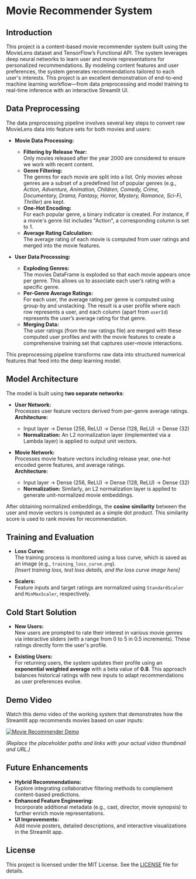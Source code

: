 # Movie Recommender System

## Introduction

This project is a content-based movie recommender system built using the MovieLens dataset and TensorFlow’s Functional API. The system leverages deep neural networks to learn user and movie representations for personalized recommendations. By modeling content features and user preferences, the system generates recommendations tailored to each user's interests. This project is an excellent demonstration of end-to-end machine learning workflow—from data preprocessing and model training to real-time inference with an interactive Streamlit UI.

## Data Preprocessing

The data preprocessing pipeline involves several key steps to convert raw MovieLens data into feature sets for both movies and users:

- **Movie Data Processing:**
  - **Filtering by Release Year:**  
    Only movies released after the year 2000 are considered to ensure we work with recent content.
  - **Genre Filtering:**  
    The genres for each movie are split into a list. Only movies whose genres are a subset of a predefined list of popular genres (e.g., *Action, Adventure, Animation, Children, Comedy, Crime, Documentary, Drama, Fantasy, Horror, Mystery, Romance, Sci-Fi, Thriller*) are kept.
  - **One-Hot Encoding:**  
    For each popular genre, a binary indicator is created. For instance, if a movie's genre list includes "Action", a corresponding column is set to 1.
  - **Average Rating Calculation:**  
    The average rating of each movie is computed from user ratings and merged into the movie features.
    
- **User Data Processing:**
  - **Exploding Genres:**  
    The movies DataFrame is exploded so that each movie appears once per genre. This allows us to associate each user’s rating with a specific genre.
  - **Per-Genre Average Ratings:**  
    For each user, the average rating per genre is computed using group-by and unstacking. The result is a user profile where each row represents a user, and each column (apart from `userId`) represents the user’s average rating for that genre.
  - **Merging Data:**  
    The user ratings (from the raw ratings file) are merged with these computed user profiles and with the movie features to create a comprehensive training set that captures user–movie interactions.

This preprocessing pipeline transforms raw data into structured numerical features that feed into the deep learning model.

## Model Architecture

The model is built using **two separate networks**:

- **User Network:**  
  Processes user feature vectors derived from per-genre average ratings.  
  **Architecture:**  
  - Input layer → Dense (256, ReLU) → Dense (128, ReLU) → Dense (32)  
  - **Normalization:** An L2 normalization layer (implemented via a Lambda layer) is applied to output unit vectors.

- **Movie Network:**  
  Processes movie feature vectors including release year, one-hot encoded genre features, and average ratings.  
  **Architecture:**  
  - Input layer → Dense (256, ReLU) → Dense (128, ReLU) → Dense (32)  
  - **Normalization:** Similarly, an L2 normalization layer is applied to generate unit-normalized movie embeddings.

After obtaining normalized embeddings, the **cosine similarity** between the user and movie vectors is computed as a simple dot product. This similarity score is used to rank movies for recommendation.

## Training and Evaluation

- **Loss Curve:**  
  The training process is monitored using a loss curve, which is saved as an image (e.g., `training_loss_curve.png`).  
  *[Insert training loss, test loss details, and the loss curve image here]*

- **Scalers:**  
  Feature inputs and target ratings are normalized using `StandardScaler` and `MinMaxScaler`, respectively.

## Cold Start Solution

- **New Users:**  
  New users are prompted to rate their interest in various movie genres via interactive sliders (with a range from 0 to 5 in 0.5 increments). These ratings directly form the user's profile.
  
- **Existing Users:**  
  For returning users, the system updates their profile using an **exponential weighted average** with a beta value of **0.8**. This approach balances historical ratings with new inputs to adapt recommendations as user preferences evolve.

## Demo Video

Watch this demo video of the working system that demonstrates how the Streamlit app recommends movies based on user inputs:

[![Movie Recommender Demo](path/to/demo_thumbnail.png)](https://youtu.be/your_video_link)

*(Replace the placeholder paths and links with your actual video thumbnail and URL.)*

## Future Enhancements

- **Hybrid Recommendations:**  
  Explore integrating collaborative filtering methods to complement content-based predictions.
- **Enhanced Feature Engineering:**  
  Incorporate additional metadata (e.g., cast, director, movie synopsis) to further enrich movie representations.
- **UI Improvements:**  
  Add movie posters, detailed descriptions, and interactive visualizations in the Streamlit app.

## License

This project is licensed under the MIT License. See the [LICENSE](LICENSE) file for details.


